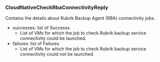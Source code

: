 ### CloudNativeCheckRbaConnectivityReply
Contains the details about Rubrik Backup Agent (RBA) connectivity jobs.

- successes: list of Successs
  - List of VMs for which the job to check Rubrik backup service connectivity could be launched.
- failures: list of Failures
  - List of VMs for which the job to check Rubrik backup service connectivity could not be launched.
